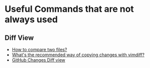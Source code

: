 # Useful Commands that are not always used

## Diff View

- [How to compare two files?](https://neovim.discourse.group/t/how-to-compare-two-files/3285)
- [What's the recommended way of copying changes with vimdiff?](https://unix.stackexchange.com/questions/52754/whats-the-recommended-way-of-copying-changes-with-vimdiff)
- [GitHub Changes Diff view](https://github.com/sindrets/diffview.nvim?tab=readme-ov-file)
